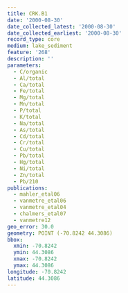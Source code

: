 ```yaml
---
title: CRK.B1
date: '2000-08-30'
date_collected_latest: '2000-08-30'
date_collected_earliest: '2000-08-30'
record_type: core
medium: lake_sediment
feature: '268'
description: ''
parameters:
  - C/organic
  - Al/total
  - Ca/total
  - Fe/total
  - Mg/total
  - Mn/total
  - P/total
  - K/total
  - Na/total
  - As/total
  - Cd/total
  - Cr/total
  - Cu/total
  - Pb/total
  - Hg/total
  - Ni/total
  - Zn/total
  - Pb/210
publications:
  - mahler_etal06
  - vanmetre_etal06
  - vanmetre_etal04
  - chalmers_etal07
  - vanmetre12
geo_error: 30.0
geometry: POINT (-70.8242 44.3086)
bbox:
  xmin: -70.8242
  ymin: 44.3086
  xmax: -70.8242
  ymax: 44.3086
longitude: -70.8242
latitude: 44.3086
---
```

